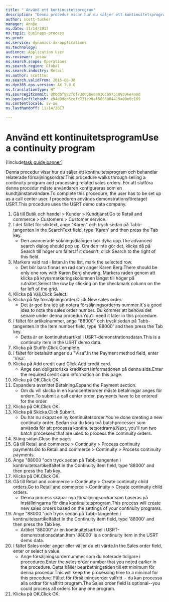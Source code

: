 ```yaml
--- 
title: " Använd ett kontinuitetsprogram"
description: "Denna procedur visar hur du säljer ett kontinuitetsprogram och behandlar relaterade försäljningsordrar."
author: scott-tucker
manager: AnnBe
ms.date: 11/14/2017
ms.topic: business-process
ms.prod: 
ms.service: dynamics-ax-applications
ms.technology: 
audience: Application User
ms.reviewer: josaw
ms.search.scope: Operations
ms.search.region: Global
ms.search.industry: Retail
ms.author: scotttuc
ms.search.validFrom: 2016-06-30
ms.dyn365.ops.version: AX 7.0.0
ms.translationtype: HT
ms.sourcegitcommit: 8bbdbf882f6f73d03be0a036cb975109396e4a0d
ms.openlocfilehash: e94d9ded5cefc731e28af6898004419a00e0c189
ms.contentlocale: sv-se
ms.lasthandoff: 11/14/2017

---
```

# <a name="use-a-continuity-program"></a><span data-ttu-id="542d8-103"> Använd ett kontinuitetsprogram</span><span class="sxs-lookup"><span data-stu-id="542d8-103">Use a continuity program</span></span>

[!include[task guide banner](../includes/task-guide-banner.md)]

<span data-ttu-id="542d8-104">Denna procedur visar hur du säljer ett kontinuitetsprogram och behandlar relaterade försäljningsordrar.</span><span class="sxs-lookup"><span data-stu-id="542d8-104">This procedure walks through selling a continuity program and processing related sales orders.</span></span> <span data-ttu-id="542d8-105">För att slutföra denna procedur måste användaren konfigureras som en kundtjänstanvändare.</span><span class="sxs-lookup"><span data-stu-id="542d8-105">To complete this procedure, the user has to be set up as a call center user.</span></span> <span data-ttu-id="542d8-106">I proceduren används demonstrationsföretaget USRT.</span><span class="sxs-lookup"><span data-stu-id="542d8-106">This procedure uses the USRT demo data company.</span></span>

1. <span data-ttu-id="542d8-107">Gå till Butik och handel > Kunder > Kundtjänst.</span><span class="sxs-lookup"><span data-stu-id="542d8-107">Go to Retail and commerce > Customers > Customer service.</span></span>
2. <span data-ttu-id="542d8-108">I det fältet för söktext, ange "Karen" och tryck sedan på Tabb-tangenten.</span><span class="sxs-lookup"><span data-stu-id="542d8-108">In the SearchText field, type 'Karen' and then press the Tab key.</span></span>
    * <span data-ttu-id="542d8-109">Den avancerade sökningsdialogen bör dyka upp.</span><span class="sxs-lookup"><span data-stu-id="542d8-109">The advanced search dialog should pop up.</span></span> <span data-ttu-id="542d8-110">Om den inte gör det, klicka då på Search till höger om fältet.</span><span class="sxs-lookup"><span data-stu-id="542d8-110">If it doesn't, click Search to the right of this field.</span></span>  
3. <span data-ttu-id="542d8-111">Markera vald rad i listan.</span><span class="sxs-lookup"><span data-stu-id="542d8-111">In the list, mark the selected row.</span></span>
    * <span data-ttu-id="542d8-112">Det bör bara finnas en rad som anger Karen Berg.</span><span class="sxs-lookup"><span data-stu-id="542d8-112">There should be only one row with Karen Berg showing.</span></span> <span data-ttu-id="542d8-113">Markera raden genom att klicka på kryssmarkeringskolumnen längst till höger på rutnätet.</span><span class="sxs-lookup"><span data-stu-id="542d8-113">Select the row by clicking on the checkmark column on the far left of the grid.</span></span>  
4. <span data-ttu-id="542d8-114">Klicka på Välj.</span><span class="sxs-lookup"><span data-stu-id="542d8-114">Click Select.</span></span>
5. <span data-ttu-id="542d8-115">Klicka på Ny försäljningsorder.</span><span class="sxs-lookup"><span data-stu-id="542d8-115">Click New sales order.</span></span>
    * <span data-ttu-id="542d8-116">Det är god bra idé att notera försäljningsorderns nummer.</span><span class="sxs-lookup"><span data-stu-id="542d8-116">It's a good idea to note the sales order number.</span></span> <span data-ttu-id="542d8-117">Du kommer att behöva det senare under denna procedur.</span><span class="sxs-lookup"><span data-stu-id="542d8-117">You'll need it later in this procedure.</span></span>  
6. <span data-ttu-id="542d8-118">I fältet för artikelnummer, ange "88000" och tryck sedan på Tabb-tangenten.</span><span class="sxs-lookup"><span data-stu-id="542d8-118">In the Item number field, type '88000' and then press the Tab key.</span></span>
    * <span data-ttu-id="542d8-119">Detta är en kontinuitetsartikel i USRT-demonstrationsdatan.</span><span class="sxs-lookup"><span data-stu-id="542d8-119">This is a continuity item in the USRT demo data.</span></span>  
7. <span data-ttu-id="542d8-120">Klicka på Slutför.</span><span class="sxs-lookup"><span data-stu-id="542d8-120">Click Complete.</span></span>
8. <span data-ttu-id="542d8-121">I fältet för betalsätt anger du "Visa".</span><span class="sxs-lookup"><span data-stu-id="542d8-121">In the Payment method field, enter 'Visa'.</span></span>
9. <span data-ttu-id="542d8-122">Klicka på Add credit card.</span><span class="sxs-lookup"><span data-stu-id="542d8-122">Click Add credit card.</span></span>
    * <span data-ttu-id="542d8-123">Ange den obligatoriska kreditkortsinformationen på denna sida.</span><span class="sxs-lookup"><span data-stu-id="542d8-123">Enter the required credit card information on this page.</span></span>  
10. <span data-ttu-id="542d8-124">Klicka på OK.</span><span class="sxs-lookup"><span data-stu-id="542d8-124">Click OK.</span></span>
11. <span data-ttu-id="542d8-125">Expandera avsnittet Betalning.</span><span class="sxs-lookup"><span data-stu-id="542d8-125">Expand the Payment section.</span></span>
    * <span data-ttu-id="542d8-126">Om du vill skicka in en kundcenterorder måste betalningar anges för ordern.</span><span class="sxs-lookup"><span data-stu-id="542d8-126">To submit a call center order, payments have to be entered for the order.</span></span>  
12. <span data-ttu-id="542d8-127">Klicka på OK.</span><span class="sxs-lookup"><span data-stu-id="542d8-127">Click OK.</span></span>
13. <span data-ttu-id="542d8-128">Klicka på Skicka.</span><span class="sxs-lookup"><span data-stu-id="542d8-128">Click Submit.</span></span>
    * <span data-ttu-id="542d8-129">Du har nu skapat en ny kontinuitetsorder.</span><span class="sxs-lookup"><span data-stu-id="542d8-129">You're done creating a new continuity order.</span></span> <span data-ttu-id="542d8-130">Sedan ska du köra två batchprocesser som används för att processa kontinuitetsordrarna.</span><span class="sxs-lookup"><span data-stu-id="542d8-130">Next, you'll run two batch processes that are used to process the continuity orders.</span></span>  
14. <span data-ttu-id="542d8-131">Stäng sidan.</span><span class="sxs-lookup"><span data-stu-id="542d8-131">Close the page.</span></span>
15. <span data-ttu-id="542d8-132">Gå till Retail and commerce > Continuity > Process continuity payments.</span><span class="sxs-lookup"><span data-stu-id="542d8-132">Go to Retail and commerce > Continuity > Process continuity payments.</span></span>
16. <span data-ttu-id="542d8-133">Ange "88000 "och tryck sedan på Tabb-tangenten i kontinuitetsartikelfältet.</span><span class="sxs-lookup"><span data-stu-id="542d8-133">In the Continuity item field, type '88000' and then press the Tab key.</span></span>
17. <span data-ttu-id="542d8-134">Klicka på OK.</span><span class="sxs-lookup"><span data-stu-id="542d8-134">Click OK.</span></span>
18. <span data-ttu-id="542d8-135">Gå till Retail and commerce > Continuity > Create continuity child orders.</span><span class="sxs-lookup"><span data-stu-id="542d8-135">Go to Retail and commerce > Continuity > Create continuity child orders.</span></span>
    * <span data-ttu-id="542d8-136">Denna process skapar nya försäljningsordrar som baseras på inställningarna för dina kontinuitetsprogram.</span><span class="sxs-lookup"><span data-stu-id="542d8-136">This process will create new sales orders based on the settings of your continuity programs.</span></span>  
19. <span data-ttu-id="542d8-137">Ange "88000 "och tryck sedan på Tabb-tangenten i kontinuitetsartikelfältet.</span><span class="sxs-lookup"><span data-stu-id="542d8-137">In the Continuity item field, type '88000' and then press the Tab key.</span></span>
    * <span data-ttu-id="542d8-138">Artikel "88000" är en kontinuitetsartikel i USRT-demonstrationsdatan.</span><span class="sxs-lookup"><span data-stu-id="542d8-138">Item '88000' is a continuity item in the USRT demo data.</span></span>  
20. <span data-ttu-id="542d8-139">I fältet Sales order anger eller väljer du ett värde.</span><span class="sxs-lookup"><span data-stu-id="542d8-139">In the Sales order field, enter or select a value.</span></span>
    * <span data-ttu-id="542d8-140">Ange försäljningsordernummer som du noterade tidigare i proceduren.</span><span class="sxs-lookup"><span data-stu-id="542d8-140">Enter the sales order number that you noted earlier in the procedure.</span></span> <span data-ttu-id="542d8-141">Detta håller bearbetningstiden till ett minimum för denna procedur.</span><span class="sxs-lookup"><span data-stu-id="542d8-141">This will keep the processing time to a minimal for this procedure.</span></span> <span data-ttu-id="542d8-142">Fältet för försäljningsorder valfritt ‒ du kan processa alla ordrar för valfritt program.</span><span class="sxs-lookup"><span data-stu-id="542d8-142">The Sales order field is optional--you could process all orders for any one program.</span></span>  
21. <span data-ttu-id="542d8-143">Klicka på OK.</span><span class="sxs-lookup"><span data-stu-id="542d8-143">Click OK.</span></span>


